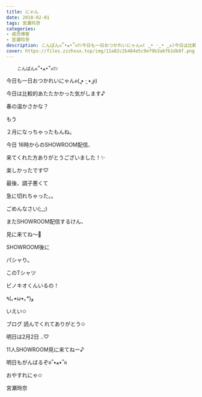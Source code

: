 ```yaml
---
title: にゃん
date: 2018-02-01
tags: 宮瀬玲奈
categories: 
- 成员博客
- 宮瀬玲奈
description: こんばんฅ՞•ﻌ•՞ฅﾜﾝ今日も一日おつかれいにゃんฅ( ̳• ·̫ • ̳ฅ)今日は比較的あたたかかった気がします♪春の温かさかな？もう２月になっちゃったもんね。今日...
cover: https://files.zzzhxxx.top/img/11a82c2b484e5c9ef9b3a6fb1db8f.png 
---
```


        こんばんฅ՞•ﻌ•՞ฅﾜﾝ


今日も一日おつかれいにゃんฅ( ̳• ·̫ • ̳ฅ)




今日は比較的あたたかかった気がします♪

春の温かさかな？



もう

２月になっちゃったもんね。









今日
16時からのSHOWROOM配信、

来てくれた方ありがとうございました！✨


楽しかったです♡





最後、調子悪くて

急に切れちゃった。。


ごめんなさい(;_;)







またSHOWROOM配信するけん、


見に来てね～💓





















SHOWROOM後に

パシャり。





このTシャツ

ピノキオくんいるの！




٩(｡•ω•｡*)و





いえい✩






ブログ
読んでくれてありがとう✩


明日は2月2日 ..♡


11人SHOWROOM見に来てねー♪



明日もがんばるぞฅ՞•ﻌ•՞ฅ



おやすれにゃ✩



宮瀬玲奈


